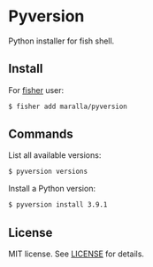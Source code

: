 Pyversion
=========

Python installer for fish shell.

Install
-------

For [fisher](https://github.com/jorgebucaran/fisher) user:

```bash
$ fisher add maralla/pyversion
```

Commands
--------

List all available versions:

```bash
$ pyversion versions
```

Install a Python version:

```bash
$ pyversion install 3.9.1
```


License
-------

MIT license. See [LICENSE](LICENSE) for details.
